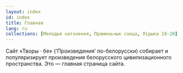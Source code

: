 ```yaml
---
layout: index
id: index
title: Главная
lang: ru
collections: [Мелодыя натхнення, Праменьчык сонца, Лірыка 19-20]
---
```


Сайт «Творы · бе» (‘Произведения’ по-белорусски) собирает и популяризирует произведения белорусского цивилизационного пространства. Это — главная страница сайта.